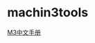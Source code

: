 # machin3tools
[M3中文手册](https://www.blendermagic.cn/#/article/5311ab7b-481b-11eb-95ed-0242ac110004)
